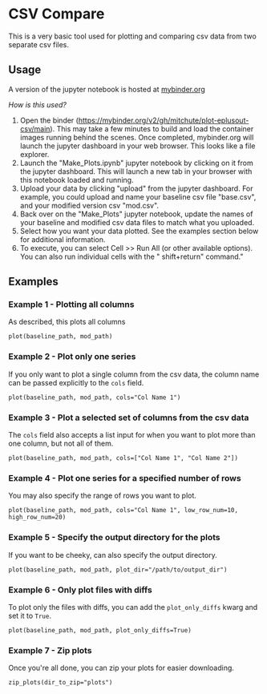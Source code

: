 # CSV Compare

This is a very basic tool used for plotting and comparing csv data from two separate csv files.

## Usage

A version of the jupyter notebook is hosted
at [mybinder.org](https://mybinder.org/v2/gh/mitchute/plot-eplusout-csv/main)

*How is this used?*

1. Open the binder (https://mybinder.org/v2/gh/mitchute/plot-eplusout-csv/main). This may take a few minutes to build
   and load the container images running behind the scenes. Once completed, mybinder.org will launch the jupyter
   dashboard in your web browser. This looks like a file explorer.
2. Launch the "Make_Plots.ipynb" jupyter notebook by clicking on it from the jupyter dashboard. This will launch a new
   tab in your browser with this notebook loaded and running.
3. Upload your data by clicking "upload" from the jupyter dashboard. For example, you could upload and name your
   baseline csv file "base.csv", and your modified version csv "mod.csv".
4. Back over on the "Make_Plots" jupyter notebook, update the names of your baseline and modified csv data files to
   match what you uploaded.
5. Select how you want your data plotted. See the examples section below for additional information.
6. To execute, you can select Cell >> Run All (or other available options). You can also run individual cells with the "
   shift+return" command."

## Examples

### Example 1 - Plotting all columns

As described, this plots all columns

```plot(baseline_path, mod_path)```

### Example 2 - Plot only one series

If you only want to plot a single column from the csv data, the column name can be passed explicitly to the ```cols```
field.

```plot(baseline_path, mod_path, cols="Col Name 1")```

### Example 3 - Plot a selected set of columns from the csv data

The ```cols``` field also accepts a list input for when you want to plot more than one column, but not all of them.

```plot(baseline_path, mod_path, cols=["Col Name 1", "Col Name 2"])```

### Example 4 - Plot one series for a specified number of rows

You may also specify the range of rows you want to plot.

```plot(baseline_path, mod_path, cols="Col Name 1", low_row_num=10, high_row_num=20)```

### Example 5 - Specify the output directory for the plots

If you want to be cheeky, can also specify the output directory.

```plot(baseline_path, mod_path, plot_dir="/path/to/output_dir")```

### Example 6 - Only plot files with diffs

To plot only the files with diffs, you can add the `plot_only_diffs` kwarg and set it to `True`.

```plot(baseline_path, mod_path, plot_only_diffs=True)```

### Example 7 - Zip plots

Once you're all done, you can zip your plots for easier downloading.

```zip_plots(dir_to_zip="plots")```
